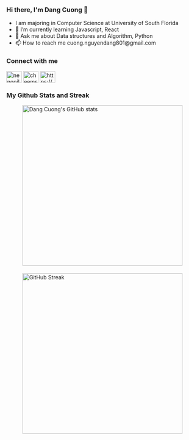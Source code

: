 
<h3>Hi there, I'm Dang Cuong 👋</h3>

<ul>
 <li>I am majoring in Computer Science at University of South Florida</li>
 <li>🌱 I’m currently learning Javascript, React</li>
 <li>💬 Ask me about Data structures and Algorithm, Python</li>
 <li>📫 How to reach me cuong.nguyendang801@gmail.com</li>

</ul>

<h3>Connect with me</h3>
<p>
<a href="https://fb.com/nengoilacuong" target="blank"><img align="center" src="https://raw.githubusercontent.com/rahuldkjain/github-profile-readme-generator/master/src/images/icons/Social/facebook.svg" alt="nengoilacuong" height="30" width="40" /></a>
<a href="https://www.leetcode.com/cheems_coder" target="blank"><img align="center" src="https://raw.githubusercontent.com/rahuldkjain/github-profile-readme-generator/master/src/images/icons/Social/leet-code.svg" alt="cheems_coder" height="30" width="40" /></a>
<a href="https://www.linkedin.com/in/dang-cuong-nguyen-806978327/" target="blank"><img align="center" src="https://raw.githubusercontent.com/rahuldkjain/github-profile-readme-generator/master/src/images/icons/Social/linked-in-alt.svg" alt="https://www.linkedin.com/in/dang-cuong-nguyen-806978327/" height="30" width="40" /></a>
</p>



<h3>My Github Stats and Streak</h3>



<div style="display: flex; justify-content: center; align-items: center; flex-direction: column; flex-wrap:wrap;">
 <img src="https://github-readme-stats.vercel.app/api?username=dn-cuong&show_icons=true&theme=dracula&card_width=100" alt="Dang Cuong's GitHub stats" style="margin-bottom: 10px;" width = 420>
  <a href="https://git.io/streak-stats"><img src="https://github-readme-streak-stats.herokuapp.com/?user=dn-cuong&theme=dracula&card_width=437" alt="GitHub Streak" style="margin-top: 10px;" width = 420></a>
</div>
